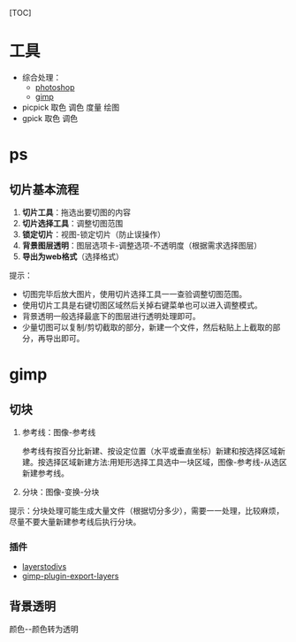 [TOC]

# 工具

- 综合处理：
  - [photoshop](http://www.adobe.com/cn/creativecloud/)
  - [gimp](https://www.gimp.org/downloads/)
- picpick  取色  调色  度量  绘图
- gpick  取色  调色

# ps

## 切片基本流程

1. **切片工具**：拖选出要切图的内容
2. **切片选择工具**：调整切图范围
3. **锁定切片**：视图-锁定切片（防止误操作）
4. **背景图层透明**：图层选项卡-调整选项-不透明度（根据需求选择图层）
5. **导出为web格式**（选择格式）

提示：

- 切图完毕后放大图片，使用切片选择工具一一查验调整切图范围。
- 使用切片工具是右键切图区域然后关掉右键菜单也可以进入调整模式。
- 背景透明一般选择最底下的图层进行透明处理即可。
- 少量切图可以复制/剪切截取的部分，新建一个文件，然后粘贴上上截取的部分，再导出即可。

# gimp

## 切块

1. 参考线：图像-参考线

   参考线有按百分比新建、按设定位置（水平或垂直坐标）新建和按选择区域新建。按选择区域新建方法:用矩形选择工具选中一块区域，图像-参考线-从选区新建参考线。

2. 分块：图像-变换-分块

提示：分块处理可能生成大量文件（根据切分多少），需要一一处理，比较麻烦，尽量不要大量新建参考线后执行分块。

### 插件

- [layerstodivs](https://github.com/MrHeadwar/Layerstodivs)
- [gimp-plugin-export-layers](https://github.com/khalim19/gimp-plugin-export-layers)


## 背景透明

颜色--颜色转为透明